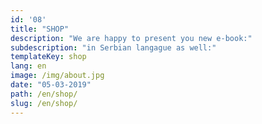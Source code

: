```yaml
---
id: '08'
title: "SHOP"
description: "We are happy to present you new e-book:"
subdescription: "in Serbian langague as well:"
templateKey: shop
lang: en
image: /img/about.jpg
date: "05-03-2019"
path: /en/shop/
slug: /en/shop/
---
```

